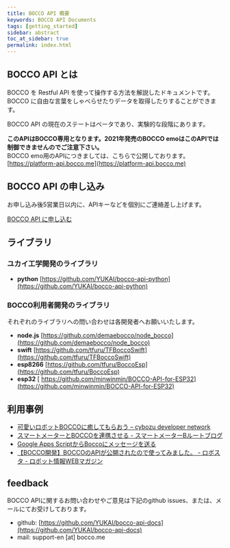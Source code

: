 ```yaml
---
title: BOCCO API 概要
keywords: BOCCO API Documents
tags: [getting_started]
sidebar: abstract
toc_at_sidebar: true
permalink: index.html
---
```


## BOCCO API とは

BOCCO を Restful API を使って操作する方法を解説したドキュメントです。BOCCO に自由な言葉をしゃべらせたりデータを取得したりすることができます。

BOCCO API の現在のステートはベータであり、実験的な段階にあります。

**このAPIはBOCCO専用となります。2021年発売のBOCCO emoはこのAPIでは制御できませんのでご注意下さい。**    
BOCCO emo用のAPIにつきましては、こちらで公開しております。[https://platform-api.bocco.me](https://platform-api.bocco.me)

## BOCCO API の申し込み

お申し込み後5営業日以内に、APIキーなどを個別にご連絡差し上げます。

<a class='btn btn-primary' href='https://docs.google.com/forms/d/e/1FAIpQLSd5OvrkDXLrX8SIDn84MPco2xtxn1u4sIN4daR2Ppf5fcE0eA/viewform' target='_blank'>BOCCO API に申し込む</a>


## ライブラリ

### ユカイ工学開発のライブラリ

- **python** [https://github.com/YUKAI/bocco-api-python](https://github.com/YUKAI/bocco-api-python)

### BOCCO利用者開発のライブラリ

それぞれのライブラリへの問い合わせは各開発者へお願いいたします。

- **node.js** [https://github.com/demaebocco/node_bocco](https://github.com/demaebocco/node_bocco)
- **swift** [https://github.com/tfuru/TFBoccoSwift](https://github.com/tfuru/TFBoccoSwift)
- **esp8266** [https://github.com/tfuru/BoccoEsp](https://github.com/tfuru/BoccoEsp)
- **esp32** [ https://github.com/minwinmin/BOCCO-API-for-ESP32](https://github.com/minwinmin/BOCCO-API-for-ESP32)

## 利用事例

- [可愛いロボットBOCCOに癒してもらおう &ndash; cybozu developer network](https://cybozudev.zendesk.com/hc/ja/articles/213790523-%E5%8F%AF%E6%84%9B%E3%81%84%E3%83%AD%E3%83%9C%E3%83%83%E3%83%88BOCCO%E3%81%AB%E7%99%92%E3%81%97%E3%81%A6%E3%82%82%E3%82%89%E3%81%8A%E3%81%86)
- [スマートメーターとBOCCOを連携させる - スマートメーターBルートブログ](http://route-b.iij.ad.jp/archives/116)
- [Google Apps ScriptからBoccoにメッセージを送る](https://yoh7686.github.io/bocco.html)
- [【BOCCO開発】BOCCOのAPIが公開されたので使ってみました。 - ロボスタ - ロボット情報WEBマガジン](http://robotstart.info/2016/10/06/bocco_api-review.html)

## feedback

BOCCO APIに関するお問い合わせやご意見は下記のgithub issues、または、メールにてお受けしております。

- github: [https://github.com/YUKAI/bocco-api-docs](https://github.com/YUKAI/bocco-api-docs)
- mail: support-en [at] bocco.me
